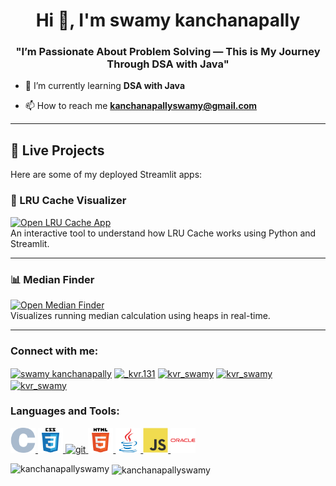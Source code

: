 <h1 align="center">Hi 👋, I'm swamy kanchanapally</h1>
<h3 align="center">"I’m Passionate About Problem Solving — This is My Journey Through DSA with Java"</h3>



- 🌱 I’m currently learning **DSA with Java**

- 📫 How to reach me **kanchanapallyswamy@gmail.com**

---

## 🚀 Live Projects

Here are some of my deployed Streamlit apps:

### 🔁 LRU Cache Visualizer  
[![Open LRU Cache App](https://img.shields.io/badge/LRU--Cache-Live-blue?style=for-the-badge)](http://lrucache-kvr.streamlit.app)  
An interactive tool to understand how LRU Cache works using Python and Streamlit.

---

### 📊 Median Finder  
[![Open Median Finder](https://img.shields.io/badge/Median--Finder-Live-green?style=for-the-badge)](http://medianfinder-kvr.streamlit.app)  
Visualizes running median calculation using heaps in real-time.

---

<h3 align="left">Connect with me:</h3>
<p align="left">
<a href="https://linkedin.com/in/swamy kanchanapally" target="blank"><img align="center" src="https://raw.githubusercontent.com/rahuldkjain/github-profile-readme-generator/master/src/images/icons/Social/linked-in-alt.svg" alt="swamy kanchanapally" height="30" width="40" /></a>
<a href="https://instagram.com/_kvr.131" target="blank"><img align="center" src="https://raw.githubusercontent.com/rahuldkjain/github-profile-readme-generator/master/src/images/icons/Social/instagram.svg" alt="_kvr.131" height="30" width="40" /></a>
<a href="https://www.codechef.com/users/kvr_swamy" target="blank"><img align="center" src="https://cdn.jsdelivr.net/npm/simple-icons@3.1.0/icons/codechef.svg" alt="kvr_swamy" height="30" width="40" /></a>
<a href="https://codeforces.com/profile/kvr_swamy" target="blank"><img align="center" src="https://raw.githubusercontent.com/rahuldkjain/github-profile-readme-generator/master/src/images/icons/Social/codeforces.svg" alt="kvr_swamy" height="30" width="40" /></a>
<a href="https://www.leetcode.com/kvr_swamy" target="blank"><img align="center" src="https://raw.githubusercontent.com/rahuldkjain/github-profile-readme-generator/master/src/images/icons/Social/leet-code.svg" alt="kvr_swamy" height="30" width="40" /></a>
</p>

<h3 align="left">Languages and Tools:</h3>
<p align="left"> 
<a href="https://www.cprogramming.com/" target="_blank" rel="noreferrer"> <img src="https://raw.githubusercontent.com/devicons/devicon/master/icons/c/c-original.svg" alt="c" width="40" height="40"/> </a> 
<a href="https://www.w3schools.com/css/" target="_blank" rel="noreferrer"> <img src="https://raw.githubusercontent.com/devicons/devicon/master/icons/css3/css3-original-wordmark.svg" alt="css3" width="40" height="40"/> </a> 
<a href="https://git-scm.com/" target="_blank" rel="noreferrer"> <img src="https://www.vectorlogo.zone/logos/git-scm/git-scm-icon.svg" alt="git" width="40" height="40"/> </a> 
<a href="https://www.w3.org/html/" target="_blank" rel="noreferrer"> <img src="https://raw.githubusercontent.com/devicons/devicon/master/icons/html5/html5-original-wordmark.svg" alt="html5" width="40" height="40"/> </a> 
<a href="https://www.java.com" target="_blank" rel="noreferrer"> <img src="https://raw.githubusercontent.com/devicons/devicon/master/icons/java/java-original.svg" alt="java" width="40" height="40"/> </a> 
<a href="https://developer.mozilla.org/en-US/docs/Web/JavaScript" target="_blank" rel="noreferrer"> <img src="https://raw.githubusercontent.com/devicons/devicon/master/icons/javascript/javascript-original.svg" alt="javascript" width="40" height="40"/> </a> 
<a href="https://www.oracle.com/" target="_blank" rel="noreferrer"> <img src="https://raw.githubusercontent.com/devicons/devicon/master/icons/oracle/oracle-original.svg" alt="oracle" width="40" height="40"/> </a> 
</p>

<p><img align="left" src="https://github-readme-stats.vercel.app/api/top-langs?username=kanchanapallyswamy&show_icons=true&locale=en&layout=compact" alt="kanchanapallyswamy" /></p>

<p>&nbsp;<img align="center" src="https://github-readme-stats.vercel.app/api?username=kanchanapallyswamy&show_icons=true&locale=en" alt="kanchanapallyswamy" /></p>

